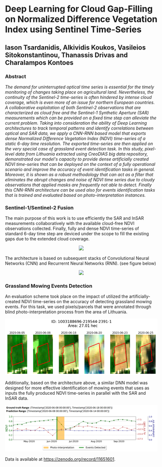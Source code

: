 # Deep Learning for Cloud Gap-Filling on Normalized Difference Vegetation Index using Sentinel Time-Series

## Iason Tsardanidis, Alkividis Koukos, Vasileios Sitokonstantinou, Thanassis Drivas and Charalampos Kontoes

### Abstract 

*The demand for uninterrupted optical time series is essential for the timely monitoring of changes taking place on agricultural land. Nevertheless, the continuity of the Sentinel-2 time-series is often hindered by intense cloud coverage, which is even more of an issue for northern European countries. A collaborative exploitation of both Sentinel-2 observations that are characterized as cloud free and the Sentinel-1 Synthetic Aperture (SAR) measurements which can be provided on a fixed time step can alleviate the current problem. Taking into consideration the ability of Deep Learning architectures to track temporal patterns and identify correlations between optical and SAR data, we apply a CNN-RNN based model that exports dense Normalized Difference Vegetation Index (NDVI) time-series of a static 6-day time resolution. The exported time-series are then applied on the very special case of grassland event detection task. In this study, pixel-level data from Lithuania extracted using CreoDIAS big data repository, demonstrated our model's capacity to provide dense artificially created NDVI time-series that can be deployed on the context of a fully operational scenario and improve the accuracy of event identification tasks in general. Moreover, it is shown as a robust methodology that can act as a filter that eliminates the abrupt changes and noise of NDVI time series due to cloudy observations that applied masks are frequently not able to detect. Finally this CNN-RNN architecture can be used also for events identification tasks that is trained and evaluated based on photo-interpretation instances.*

### Sentinel-1/Sentinel-2 Fusion 

The main purpose of this work is to use efficiently the SAR and InSAR measurements collaboratively with the available cloud-free NDVI observations collected. Finally, fully and dense NDVI time-series of standard 6-day time step are deviced under the scope to fill the existing gaps due to the extended cloud coverage.

<p align="center">
  <img  src="img/s1_s2_fusion_representation.gif">
</p>

The architecture is based on subsequent stacks of Convolutional Neural Networks (CNN) and Recurrernt Neural Networks (RNN). (see figure below)

<p align="center">
  <img  src="img/model_architecture.png">
</p>


### Grassland Mowing Events Detection

An evaluation scheme took place on the impact of utilized the artificially-created NDVI time-series on the accuracy of detecting grassland mowing events. For this task, we used pixels/parcels that were annotated through blind photo-interpretation process from the area of Lithuania.

<p align="center">
  <img  src="img/img_1.png">
</p>

Additionally, based on the architecture above, a similar DNN model was designed for more effective identification of mowing events that uses as inputs the fully produced NDVI time-series in parallel with the SAR and InSAR data.

<p align="center">
  <img  src="img/img_2.png">
</p>

Data is available at https://zenodo.org/record/11651601.


